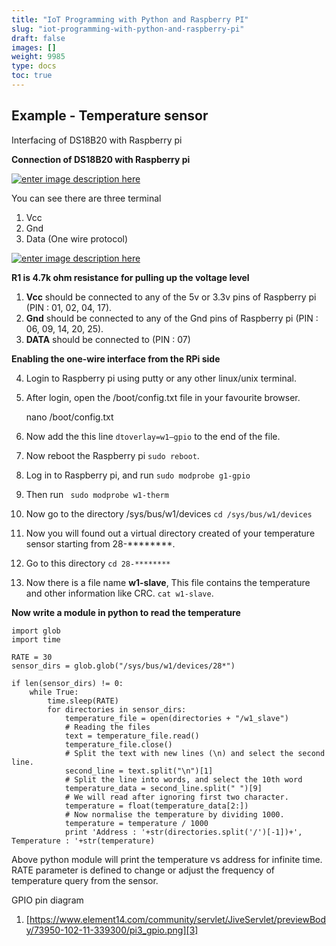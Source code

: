 ```yaml
---
title: "IoT Programming with Python and Raspberry PI"
slug: "iot-programming-with-python-and-raspberry-pi"
draft: false
images: []
weight: 9985
type: docs
toc: true
---
```


## Example - Temperature sensor
Interfacing of DS18B20 with Raspberry pi

**Connection of DS18B20 with Raspberry pi**

[![enter image description here][1]][1]

You can see there are three terminal
 1. Vcc
 2. Gnd
 3. Data (One wire protocol)

[![enter image description here][2]][2]

**R1 is 4.7k ohm resistance for pulling up the voltage level**

 1. **Vcc** should be connected to any of the 5v or 3.3v pins of Raspberry pi (PIN : 01, 02, 04, 17).
 2. **Gnd** should be connected to any of the Gnd pins of Raspberry pi (PIN : 06, 09, 14, 20, 25).
 3. **DATA** should be connected to (PIN : 07)

**Enabling the one-wire interface from the RPi side**

 4. Login to Raspberry pi using putty or any other linux/unix terminal.
 5. After login, open the /boot/config.txt file in your favourite browser.

    nano /boot/config.txt

 6. Now add the this line `dtoverlay=w1–gpio` to the end of the file.

 7. Now reboot the Raspberry pi `sudo reboot`.

 8. Log in to Raspberry pi, and run `sudo modprobe g1-gpio`

 9. Then run ` sudo modprobe w1-therm`

 10. Now go to the directory /sys/bus/w1/devices `cd /sys/bus/w1/devices`

 11. Now you will found out a virtual directory created of your temperature sensor starting from 28-********.

 12. Go to this directory `cd 28-********`

 13. Now there is a file name **w1-slave**, This file contains the temperature and other information like CRC. `cat w1-slave`.

**Now write a module in python to read the temperature**

    import glob
    import time
    
    RATE = 30
    sensor_dirs = glob.glob("/sys/bus/w1/devices/28*")

    if len(sensor_dirs) != 0:
        while True:
            time.sleep(RATE)
            for directories in sensor_dirs:
                temperature_file = open(directories + "/w1_slave")
                # Reading the files
                text = temperature_file.read()
                temperature_file.close()
                # Split the text with new lines (\n) and select the second line.
                second_line = text.split("\n")[1]
                # Split the line into words, and select the 10th word
                temperature_data = second_line.split(" ")[9]
                # We will read after ignoring first two character.
                temperature = float(temperature_data[2:])
                # Now normalise the temperature by dividing 1000.
                temperature = temperature / 1000
                print 'Address : '+str(directories.split('/')[-1])+', Temperature : '+str(temperature)

Above python module will print the temperature vs address for infinite time. RATE parameter is defined to change or adjust the frequency of temperature query from the sensor.

GPIO pin diagram 

 1. [https://www.element14.com/community/servlet/JiveServlet/previewBody/73950-102-11-339300/pi3_gpio.png][3]


  [1]: https://i.stack.imgur.com/OBA2X.png
  [2]: https://i.stack.imgur.com/dSFFQ.png
  [3]: https://www.element14.com/community/servlet/JiveServlet/previewBody/73950-102-11-339300/pi3_gpio.png

